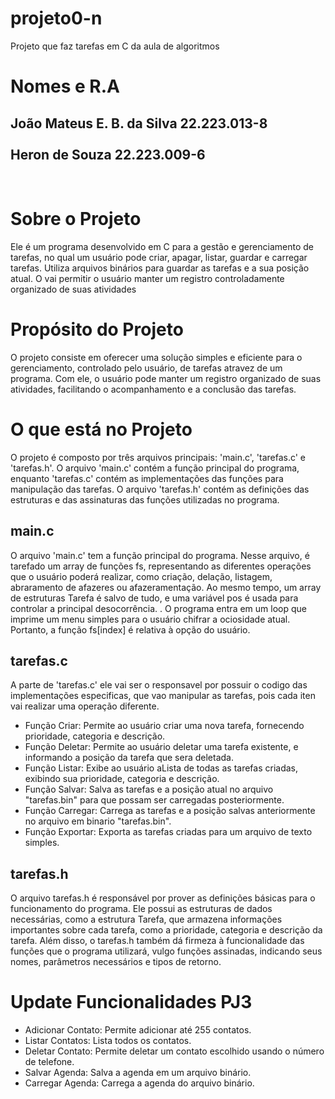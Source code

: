 # projeto0-n
Projeto que faz tarefas em C da aula de algoritmos 

<h1>Nomes e R.A</h1>
<h2>João Mateus E. B. da Silva 22.223.013-8 <br><br> Heron de Souza 22.223.009-6 </h2>
<br>

<h1>Sobre o Projeto</h1>
<p>
 Ele é um programa desenvolvido em C para a gestão e gerenciamento de tarefas, no qual um usuário pode criar, apagar, listar, guardar e carregar tarefas. Utiliza arquivos binários para guardar as tarefas e a sua posição atual. O vai permitir o usuário manter um registro controladamente organizado de suas atividades 
</p>

<h1>Propósito do Projeto</h1>
<p>
    O projeto consiste em  oferecer uma solução simples e eficiente para o gerenciamento, controlado pelo usuário, de tarefas atravez de um programa. Com ele, o usuário pode manter um registro organizado de suas atividades, facilitando o acompanhamento e a conclusão das tarefas.
</p>

<h1>O que está no Projeto</h1>
<p>
    O projeto é composto por três arquivos principais: 'main.c', 'tarefas.c' e 'tarefas.h'. O arquivo 'main.c' contém a função principal do programa, enquanto 'tarefas.c' contém as implementações das funções para manipulação das tarefas. O arquivo 'tarefas.h' contém as definições das estruturas e das assinaturas das funções utilizadas no programa.
</p> 

<h2>main.c</h2>
<p>
    O arquivo 'main.c' tem a função principal do programa. Nesse arquivo, é tarefado um array de funções fs, representando as diferentes operações que o usuário poderá realizar, como criação, delação, listagem, abraramento de afazeres ou afazeramentação. Ao mesmo tempo, um array de estruturas Tarefa é salvo de tudo, e uma variável pos é usada para controlar a principal desocorrência. . O programa entra em um loop que imprime um menu simples para o usuário chifrar a ociosidade atual. Portanto, a função fs[index] é relativa à opção do usuário.
</p>

<h2> <strong>tarefas.c</strong></h2>
<p>
    A parte de 'tarefas.c' ele vai ser o responsavel por possuir o codigo das implementações especificas, que vao manipular as tarefas, pois cada iten vai realizar uma operação diferente.
    <ul>
        <li>Função Criar: Permite ao usuário criar uma nova tarefa, fornecendo prioridade, categoria e descrição.</li>
        <li>Função Deletar: Permite ao usuário deletar uma tarefa existente, e informando a posição da tarefa que sera deletada.</li>
        <li>Função Listar:  Exibe ao usuário aLista de todas as tarefas criadas, exibindo sua prioridade, categoria e descrição.</li>
        <li>Função Salvar: Salva as tarefas e a posição atual no arquivo "tarefas.bin" para que possam ser carregadas posteriormente.</li>
        <li>Função Carregar: Carrega as tarefas e a posição salvas anteriormente no arquivo em binario "tarefas.bin".</li>
        <li>Função Exportar: Exporta as tarefas criadas para um arquivo de texto simples.</li>
    </ul>
</p>

<h2>tarefas.h</h2>
<p>
   O arquivo tarefas.h é responsável por prover as definições básicas para o funcionamento do programa. Ele possui as estruturas de dados necessárias, como a estrutura Tarefa, que armazena informações importantes sobre cada tarefa, como a prioridade, categoria e descrição da tarefa. Além disso, o tarefas.h também dá firmeza à funcionalidade das funções que o programa utilizará, vulgo funções assinadas, indicando seus nomes, parâmetros necessários e tipos de retorno.
</p>

<h1> Update Funcionalidades PJ3</h1>
    <ul>
        <li>Adicionar Contato:</strong> Permite adicionar até 255 contatos.</li>
        <li>Listar Contatos:</strong> Lista todos os contatos.</li>
        <li>Deletar Contato:</strong> Permite deletar um contato escolhido usando o número de telefone.</li>
        <li>Salvar Agenda:</strong> Salva a agenda em um arquivo binário.</li>
        <li>Carregar Agenda:</strong> Carrega a agenda do arquivo binário.</li>
    </ul>
